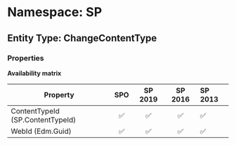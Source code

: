 # Namespace: SP

## Entity Type: ChangeContentType

### Properties

**Availability matrix**

Property | SPO | SP 2019 | SP 2016 | SP 2013
----------|:---:|:-------:|:-------:|:-------
ContentTypeId (SP.ContentTypeId) | ✅ | ✅ | ✅ | ✅
WebId (Edm.Guid) | ✅ | ✅ | ✅ | ✅

